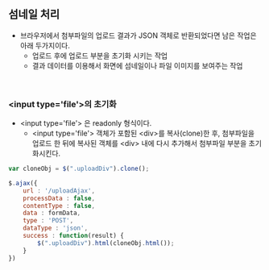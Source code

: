 ## 섬네일 처리
- 브라우저에서 첨부파일의 업로드 결과가 JSON 객체로 반환되었다면 남은 작업은 아래 두가지이다.
    - 업로드 후에 업로드 부분을 초기화 시키는 작업
    - 결과 데이터를 이용해서 화면에 섬네일이나 파일 이미지를 보여주는 작업

<br>

### \<input type='file'\>의 초기화
- \<input type='file'\> 은 readonly 형식이다.
    - \<input type='file'\> 객체가 포함된 \<div\>를 복사(clone)한 후, 첨부파일을 업로드 한 뒤에 복사된 객체를 \<div\> 내에 다시 추가해서 첨부파일 부분을 초기화시킨다.

```javascript
var cloneObj = $(".uploadDiv").clone();

$.ajax({
    url : '/uploadAjax',
    processData : false,
    contentType : false,
    data : formData,
    type : 'POST',
    dataType : 'json',
    success : function(result) {
        $(".uploadDiv").html(cloneObj.html());
    }
})
```


